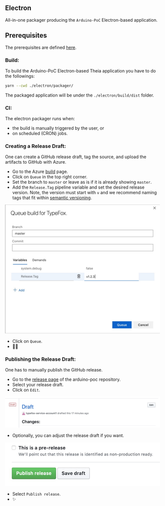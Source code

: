 ## Electron

All-in-one packager producing the `Arduino-PoC` Electron-based application.

## Prerequisites

The prerequisites are defined [here](https://github.com/theia-ide/theia/blob/master/doc/Developing.md#prerequisites).

### Build:
To build the Arduino-PoC Electron-based Theia application you have to do the followings:
```bash
yarn --cwd ./electron/packager/
```

The packaged application will be under the `./electron/build/dist` folder.

### CI:
The electron packager runs when:
 - the build is manually triggered by the user, or
 - on scheduled (CRON) jobs.

### Creating a Release Draft:
One can create a GitHub release draft, tag the source, and upload the artifacts to GitHub with Azure.
 - Go to the Azure [build](https://dev.azure.com/typefox/Arduino/_build) page.
 - Click on `Queue` in the top right corner.
 - Set the branch to `master` or leave as is if it is already showing `master`.
 - Add the `Release.Tag` pipeline variable and set the desired release version. Note, the version must start with `v` and we recommend naming tags that fit within [semantic versioning](https://semver.org).

![](static/azure-create-gh-release.jpg)

 - Click on `Queue`.
 - 🎈🎉


### Publishing the Release Draft:
One has to manually publish the GitHub release.
 - Go to the [release page](https://github.com/TypeFox/arduino-poc/releases) of the arduino-poc repository.
 - Select your release draft.
 - Click on `Edit`.

![](static/edit-gh-release-draft.jpg)

 - Optionally, you can adjust the release draft if you want.

![](static/publish-gh-release.jpg)

 - Select `Publish release`.
 - ✨
